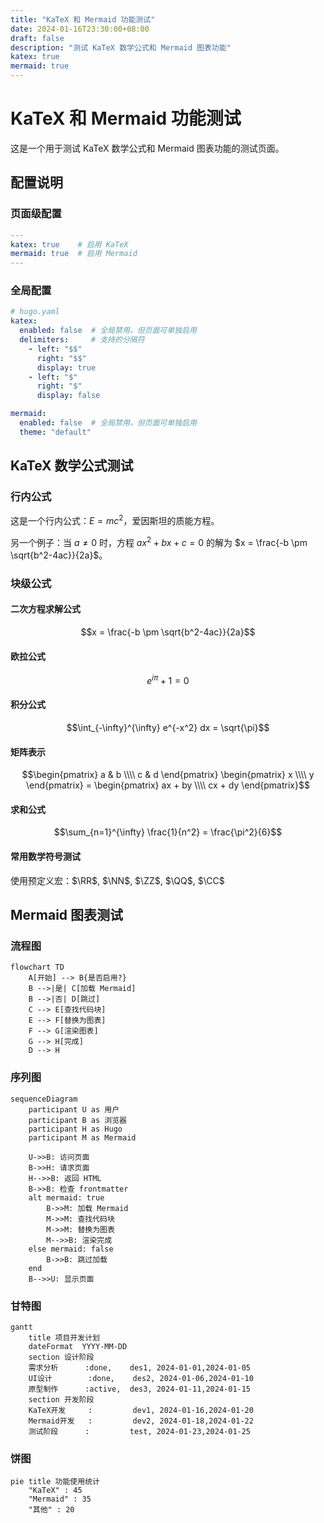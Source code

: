 ```yaml
---
title: "KaTeX 和 Mermaid 功能测试"
date: 2024-01-16T23:30:00+08:00
draft: false
description: "测试 KaTeX 数学公式和 Mermaid 图表功能"
katex: true
mermaid: true
---
```


# KaTeX 和 Mermaid 功能测试

这是一个用于测试 KaTeX 数学公式和 Mermaid 图表功能的测试页面。

## 配置说明

### 页面级配置
```yaml
---
katex: true    # 启用 KaTeX
mermaid: true  # 启用 Mermaid
---
```

### 全局配置
```yaml
# hugo.yaml
katex:
  enabled: false  # 全局禁用，但页面可单独启用
  delimiters:     # 支持的分隔符
    - left: "$$"
      right: "$$"
      display: true
    - left: "$"
      right: "$"
      display: false

mermaid:
  enabled: false  # 全局禁用，但页面可单独启用
  theme: "default"
```

## KaTeX 数学公式测试

### 行内公式
这是一个行内公式：$E = mc^2$，爱因斯坦的质能方程。

另一个例子：当 $a \neq 0$ 时，方程 $ax^2 + bx + c = 0$ 的解为 $x = \frac{-b \pm \sqrt{b^2-4ac}}{2a}$。

### 块级公式

#### 二次方程求解公式
$$x = \frac{-b \pm \sqrt{b^2-4ac}}{2a}$$

#### 欧拉公式
$$e^{i\pi} + 1 = 0$$

#### 积分公式
$$\int_{-\infty}^{\infty} e^{-x^2} dx = \sqrt{\pi}$$

#### 矩阵表示
$$\begin{pmatrix} a & b \\\\ c & d \end{pmatrix} \begin{pmatrix} x \\\\ y \end{pmatrix} = \begin{pmatrix} ax + by \\\\ cx + dy \end{pmatrix}$$

#### 求和公式
$$\sum_{n=1}^{\infty} \frac{1}{n^2} = \frac{\pi^2}{6}$$

#### 常用数学符号测试
使用预定义宏：$\RR$, $\NN$, $\ZZ$, $\QQ$, $\CC$

## Mermaid 图表测试

### 流程图

```mermaid
flowchart TD
    A[开始] --> B{是否启用?}
    B -->|是| C[加载 Mermaid]
    B -->|否| D[跳过]
    C --> E[查找代码块]
    E --> F[替换为图表]
    F --> G[渲染图表]
    G --> H[完成]
    D --> H
```

### 序列图

```mermaid
sequenceDiagram
    participant U as 用户
    participant B as 浏览器
    participant H as Hugo
    participant M as Mermaid
    
    U->>B: 访问页面
    B->>H: 请求页面
    H-->>B: 返回 HTML
    B->>B: 检查 frontmatter
    alt mermaid: true
        B->>M: 加载 Mermaid
        M->>M: 查找代码块
        M->>M: 替换为图表
        M-->>B: 渲染完成
    else mermaid: false
        B->>B: 跳过加载
    end
    B-->>U: 显示页面
```

### 甘特图

```mermaid
gantt
    title 项目开发计划
    dateFormat  YYYY-MM-DD
    section 设计阶段
    需求分析      :done,    des1, 2024-01-01,2024-01-05
    UI设计        :done,    des2, 2024-01-06,2024-01-10
    原型制作      :active,  des3, 2024-01-11,2024-01-15
    section 开发阶段
    KaTeX开发     :         dev1, 2024-01-16,2024-01-20
    Mermaid开发   :         dev2, 2024-01-18,2024-01-22
    测试阶段      :         test, 2024-01-23,2024-01-25
```




### 饼图

```mermaid
pie title 功能使用统计
    "KaTeX" : 45
    "Mermaid" : 35
    "其他" : 20
```
